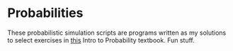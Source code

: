 # Probabilities

These probabilistic simulation scripts are programs written as my solutions to select exercises in [this](http://www.dartmouth.edu/~chance/teaching_aids/books_articles/probability_book/amsbook.mac.pdf) Intro to Probability textbook. Fun stuff.
